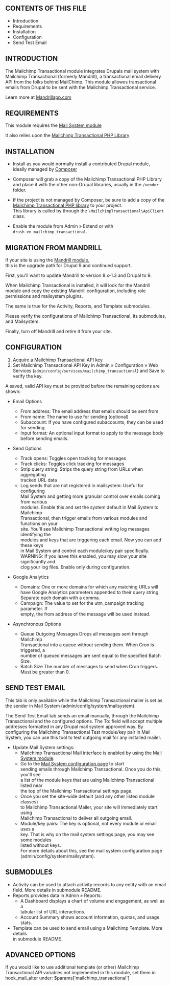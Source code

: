 CONTENTS OF THIS FILE
---------------------
 * Introduction
 * Requirements
 * Installation
 * Configuration
 * Send Test Email


INTRODUCTION
------------

The Mailchimp Transactional module integrates Drupals mail system with Mailchimp
Transactional (formerly Mandrill), a transactional email delivery API from the
folks behind MailChimp. This module allowes transactional emails from Drupal to
be sent with the Mailchimp Transactional service.

Learn more at [Mandrillapp.com](http://mandrillapp.com)


REQUIREMENTS
------------
This module requires the [Mail System module](https://drupal.org/project/mailsystem)

It also relies upon the [Mailchimp Transactional PHP Library](https://github.com/mailchimp/mailchimp-transactional-php)


INSTALLATION
------------

 * Install as you would normally install a contributed Drupal module,  
ideally managed by [Composer](https://www.drupal.org/docs/extending-drupal/installing-modules#s-add-a-module-with-composer)

 * Composer will grab a copy of the Mailchimp Transactional PHP Library and
place it with the other non-Drupal libraries, usually in the `/vendor` folder.

 * If the project is not managed by Composer, be sure to add a copy of the  
[Mailchimp Transactional PHP library](https://github.com/mailchimp/mailchimp-transactional-php) to your project.  
This library is called by through the `\MailchimpTransactional\ApiClient` class.

 * Enable the module from Admin » Extend or with  
`drush en mailchimp_transactional`.

MIGRATION FROM MANDRILL
-----------------------
If your site is using the [Mandrill module](https://www.drupal.org/project/mandrill),  
this is the upgrade path for Drupal 9 and continued support.

First, you'll want to update Mandrill to version 8.x-1.3 and Drupal to 9.

When Mailchimp Transactional is installed, it will look for the Mandrill module
and copy the existing Mandrill configuration, including role permissions and 
mailsystem plugins.

The same is true for the Activity, Reports, and Template submodules.

Please verify the configurations of Mailchimp Transactional, its submodules,
and Mailsystem.

Finally, turn off Mandrill and retire it from your site.

CONFIGURATION
-------------

1. [Acquire a Mailchimp Transactional API key](https://mandrillapp.com/settings)
2. Set Mailchimp Transactional API Key in Admin » Configuration » Web Services
(`admin/config/services/mailchimp_transactional`) and Save to verify the key.

A saved, valid API key must be provided before the remaining options are shown:

 * Email Options
    - From address: The email address that emails should be sent from
    - From name: The name to use for sending (optional)
    - Subaccount: If you have configured subaccounts, 
      they can be used for sending.
    - Input format: An optional input format to apply to the message body
      before sending emails.

 * Send Options
    - Track opens: Toggles open tracking for messages
    - Track clicks: Toggles click tracking for messages
    - Strip query string: Strips the query string from URLs when aggregating  
   tracked URL data
    - Log sends that are not registered in mailsystem: Useful for configuring  
   Mail System and getting more granular control over emails coming from various  
   modules. Enable this and set the system default in Mail System to Mailchimp  
   Transactional, then trigger emails from various modules and functions on your  
   site. You'll see Mailchimp Transactional writing log messages identifying the  
   modules and keys that are triggering each email. Now you can add these keys  
   in Mail System and control each module/key pair specifically.  
   WARNING: If you leave this enabled, you may slow your site significantly and  
   clog your log files. Enable only during configuration.

 * Google Analytics
    - Domains: One or more domains for which any matching URLs will  
   have Google Analytics parameters appended to their query string.  
   Separate each domain with a comma.
    - Campaign: The value to set for the utm_campaign tracking parameter. If  
   empty, the from address of the message will be used instead.

 * Asynchronous Options
     - Queue Outgoing Messages Drops all messages sent through Mailchimp  
   Transactional into a queue without sending them. When Cron is triggered, a  
   number of queued messages are sent equal to the specified Batch Size.
     - Batch Size The number of messages to send when Cron triggers.  
   Must be greater than 0.


SEND TEST EMAIL
---------------

This tab is only available while the Mailchimp Transactional mailer is set as 
the sender in Mail System (admin/config/system/mailsystem).

The Send Test Email tab sends an email manually, through the Mailchimp 
Transactional and the configured options. The To: field will accept multiple 
addresses formatted in any Drupal mail system approved way. By configuring the 
Mailchimp Transactional Test module/key pair in Mail System, you can use this 
tool to test outgoing mail for any installed mailer.

 * Update Mail System settings:
    - Mailchimp Transactional Mail interface is enabled by using the
    [Mail System module](http://drupal.org/project/mailsystem).
    - Go to the [Mail System configuration page](admin/config/system/mailsystem) to start  
   sending emails through Mailchimp Transactional. Once you do this, you'll see  
   a list of the module keys that are using Mailchimp Transactional listed near  
   the top of the Mailchimp Transactional settings page.
    - Once you set the site-wide default (and any other listed module classes)  
   to Mailchimp Transactional Mailer, your site will immediately start using  
   Mailchimp Transactional to deliver all outgoing email.
    - Module/key pairs: The key is optional, not every module or email uses a  
   key. That is why on the mail system settings page, you may see some modules  
   listed without keys.  
   For more details about this, see the mail system configuration page  
   (admin/config/system/mailsystem).


SUBMODULES
-----------

 * Activity can be used to attach activity records to any entity with an email  
field. More details in submodule README.
 * Reports provides data in Admin » Reports:
    - A Dashboard displays a chart of volume and engagement, as well as a  
   tabular list of URL interactions.
    - Account Summary shows account information, quotas, and usage stats.
 * Template can be used to send email using a Mailchimp Template. More details  
in submodule README.


ADVANCED OPTIONS
----------------

If you would like to use additional template (or other) Mailchimp Transactional 
API variables not implemented in this module, set them in hook_mail_alter under:
$params['mailchimp_transactional']
